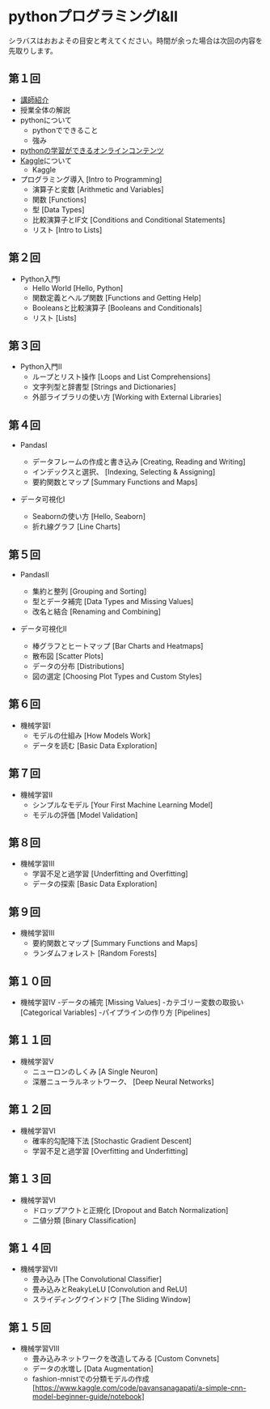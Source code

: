 
# pythonプログラミングⅠ&Ⅱ
シラバスはおおよその目安と考えてください。時間が余った場合は次回の内容を先取りします。

## 第１回
- [講師紹介](https://www.myuko.net)
- 授業全体の解説
- pythonについて
    - pythonでできること
    - 強み
- [pythonの学習ができるオンラインコンテンツ](markdown/links.md)
- [Kaggle](https://www.kaggle.com/)について
    - Kaggle
- プログラミング導入 [Intro to Programming]
    - 演算子と変数 [Arithmetic and Variables]
    - 関数 [Functions]
    - 型 [Data Types]
    - 比較演算子とIF文 [Conditions and Conditional Statements]
    - リスト [Intro to Lists]

## 第２回

- Python入門Ⅰ
    - Hello World [Hello, Python]
    - 関数定義とヘルプ関数 [Functions and Getting Help]
    - Booleansと比較演算子 [Booleans and Conditionals]
    - リスト [Lists]

## 第３回

- Python入門Ⅱ
    - ループとリスト操作 [Loops and List Comprehensions]
    - 文字列型と辞書型 [Strings and Dictionaries]
    - 外部ライブラリの使い方 [Working with External Libraries]    

## 第４回

- PandasⅠ
    - データフレームの作成と書き込み [Creating, Reading and Writing]
    - インデックスと選択、 [Indexing, Selecting & Assigning]    
    - 要約関数とマップ [Summary Functions and Maps]

 - データ可視化Ⅰ
    - Seabornの使い方 [Hello, Seaborn]
    - 折れ線グラフ [Line Charts]

## 第５回

- PandasⅡ
    - 集約と整列 [Grouping and Sorting]
    - 型とデータ補完 [Data Types and Missing Values]
    - 改名と結合 [Renaming and Combining]

 - データ可視化Ⅱ
    - 棒グラフとヒートマップ [Bar Charts and Heatmaps]
    - 散布図 [Scatter Plots]
    - データの分布 [Distributions]
    - 図の選定 [Choosing Plot Types and Custom Styles]

## 第６回

- 機械学習I
    - モデルの仕組み [How Models Work]
    - データを読む [Basic Data Exploration]  

## 第７回

- 機械学習Ⅱ
    - シンプルなモデル [Your First Machine Learning Model]
    - モデルの評価 [Model Validation]

## 第８回

- 機械学習Ⅲ
    - 学習不足と過学習 [Underfitting and Overfitting] 
    - データの探索 [Basic Data Exploration]     

## 第９回

- 機械学習Ⅲ 
    - 要約関数とマップ [Summary Functions and Maps]
    - ランダムフォレスト [Random Forests] 

## 第１０回

- 機械学習Ⅳ
    -データの補完 [Missing Values]
    -カテゴリー変数の取扱い [Categorical Variables]
    -パイプラインの作り方 [Pipelines]

## 第１１回

- 機械学習Ⅴ
    - ニューロンのしくみ [A Single Neuron]
    - 深層ニューラルネットワーク、 [Deep Neural Networks]

## 第１２回

- 機械学習Ⅵ
    - 確率的勾配降下法 [Stochastic Gradient Descent]
    - 学習不足と過学習 [Overfitting and Underfitting]      

## 第１３回

- 機械学習Ⅵ
    - ドロップアウトと正規化 [Dropout and Batch Normalization] 
    - 二値分類 [Binary Classification]                                 

## 第１４回

- 機械学習Ⅶ
    - 畳み込み [The Convolutional Classifier]
    - 畳み込みとReakyLeLU [Convolution and ReLU]    
    - スライディングウインドウ [The Sliding Window]   

## 第１５回

- 機械学習Ⅷ
    - 畳み込みネットワークを改造してみる [Custom Convnets]
    - データの水増し [Data Augmentation]
     - fashion-mnistでの分類モデルの作成 [https://www.kaggle.com/code/pavansanagapati/a-simple-cnn-model-beginner-guide/notebook]